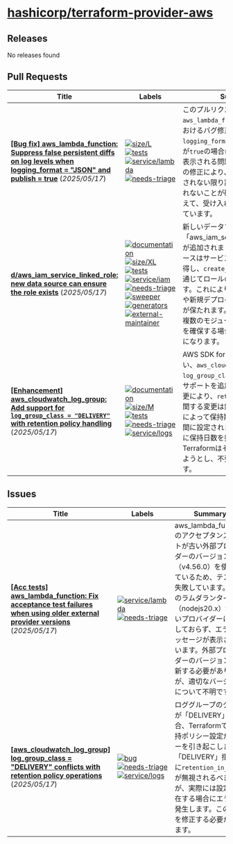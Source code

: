 # [hashicorp/terraform-provider-aws](https://github.com/hashicorp/terraform-provider-aws)

## Releases

No releases found

## Pull Requests

| Title | Labels | Summary |
| --- | --- | --- |
| **[[Bug fix] aws_lambda_function: Suppress false persistent diffs on log levels when logging_format = "JSON" and publish = true](https://github.com/hashicorp/terraform-provider-aws/pull/42660)** (_2025/05/17_) | [![size/L](https://img.shields.io/badge/-size/L-27a2b2)](https://github.com/hashicorp/terraform-provider-aws/labels/size/L) [![tests](https://img.shields.io/badge/-tests-60dea9)](https://github.com/hashicorp/terraform-provider-aws/labels/tests) [![service/lambda](https://img.shields.io/badge/-service/lambda-7b42bc)](https://github.com/hashicorp/terraform-provider-aws/labels/service/lambda) [![needs-triage](https://img.shields.io/badge/-needs--triage-dc477d)](https://github.com/hashicorp/terraform-provider-aws/labels/needs-triage) | このプルリクエストは、`aws_lambda_function`リソースにおけるバグ修正を行います。`logging_format`が`JSON`で`publish`が`true`の場合に、持続的な差分が表示される問題を解決します。この修正により、ログレベルが変更されない限り計画出力に差分が現れないことが確認されました。加えて、受け入れテストも追加されています。 |
| **[d/aws_iam_service_linked_role: new data source can ensure the role exists](https://github.com/hashicorp/terraform-provider-aws/pull/42659)** (_2025/05/17_) | [![documentation](https://img.shields.io/badge/-documentation-f4ecff)](https://github.com/hashicorp/terraform-provider-aws/labels/documentation) [![size/XL](https://img.shields.io/badge/-size/XL-1492a4)](https://github.com/hashicorp/terraform-provider-aws/labels/size/XL) [![tests](https://img.shields.io/badge/-tests-60dea9)](https://github.com/hashicorp/terraform-provider-aws/labels/tests) [![service/iam](https://img.shields.io/badge/-service/iam-7b42bc)](https://github.com/hashicorp/terraform-provider-aws/labels/service/iam) [![needs-triage](https://img.shields.io/badge/-needs--triage-dc477d)](https://github.com/hashicorp/terraform-provider-aws/labels/needs-triage) [![sweeper](https://img.shields.io/badge/-sweeper-f4ecff)](https://github.com/hashicorp/terraform-provider-aws/labels/sweeper) [![generators](https://img.shields.io/badge/-generators-60dea9)](https://github.com/hashicorp/terraform-provider-aws/labels/generators) [![external-maintainer](https://img.shields.io/badge/-external--maintainer-63d0ff)](https://github.com/hashicorp/terraform-provider-aws/labels/external-maintainer) | 新しいデータソース「aws_iam_service_linked_role」が追加されました。このデータソースはサービスリンクロールを取得し、`create_if_missing`属性を通じてロールの存在を保証します。これにより、既存アカウントや新規デプロイメントでの一貫性が保たれます。この変更により、複数のモジュールでロールの存在を確保する場合でも、管理が容易になります。 |
| **[[Enhancement] aws_cloudwatch_log_group: Add support for `log_group_class = "DELIVERY"` with retention policy handling](https://github.com/hashicorp/terraform-provider-aws/pull/42658)** (_2025/05/17_) | [![documentation](https://img.shields.io/badge/-documentation-f4ecff)](https://github.com/hashicorp/terraform-provider-aws/labels/documentation) [![size/M](https://img.shields.io/badge/-size/M-3bb3c0)](https://github.com/hashicorp/terraform-provider-aws/labels/size/M) [![tests](https://img.shields.io/badge/-tests-60dea9)](https://github.com/hashicorp/terraform-provider-aws/labels/tests) [![needs-triage](https://img.shields.io/badge/-needs--triage-dc477d)](https://github.com/hashicorp/terraform-provider-aws/labels/needs-triage) [![service/logs](https://img.shields.io/badge/-service/logs-7b42bc)](https://github.com/hashicorp/terraform-provider-aws/labels/service/logs) | AWS SDK for Go v2の更新に伴い、`aws_cloudwatch_log_group`に`log_group_class = "DELIVERY"`のサポートを追加しました。この変更により、`retention_in_days`に関する変更は無視され、AWS APIによって保持期間は強制的に2日間に設定されます。設定に明示的に保持日数を指定しない場合、Terraformはそれを0にリセットしようとし、不要な差異が発生します。 |

## Issues

| Title | Labels | Summary |
| --- | --- | --- |
| **[[Acc tests] aws_lambda_function: Fix acceptance test failures when using older external provider versions](https://github.com/hashicorp/terraform-provider-aws/issues/42661)** (_2025/05/17_) | [![service/lambda](https://img.shields.io/badge/-service/lambda-7b42bc)](https://github.com/hashicorp/terraform-provider-aws/labels/service/lambda) [![needs-triage](https://img.shields.io/badge/-needs--triage-dc477d)](https://github.com/hashicorp/terraform-provider-aws/labels/needs-triage) | aws_lambda_function のアクセプタンステストが古い外部プロバイダーのバージョン（v4.56.0）を使用しているため、テストが失敗しています。現在のラムダランタイム（nodejs20.x）が古いプロバイダーに対応しておらず、エラーメッセージが表示されています。外部プロバイダーのバージョンを更新する必要がありますが、適切なバージョンについて不明です。 |
| **[[aws_cloudwatch_log_group] log_group_class = "DELIVERY" conflicts with retention policy operations](https://github.com/hashicorp/terraform-provider-aws/issues/42657)** (_2025/05/17_) | [![bug](https://img.shields.io/badge/-bug-ec585d)](https://github.com/hashicorp/terraform-provider-aws/labels/bug) [![needs-triage](https://img.shields.io/badge/-needs--triage-dc477d)](https://github.com/hashicorp/terraform-provider-aws/labels/needs-triage) [![service/logs](https://img.shields.io/badge/-service/logs-7b42bc)](https://github.com/hashicorp/terraform-provider-aws/labels/service/logs) | ロググループのクラスが「DELIVERY」の場合、Terraformでの保持ポリシー設定がエラーを引き起こします。「DELIVERY」指定時に`retention_in_days`が無視されるべきですが、実際には設定が存在する場合にエラーが発生します。この動作を修正する必要があります。 |

